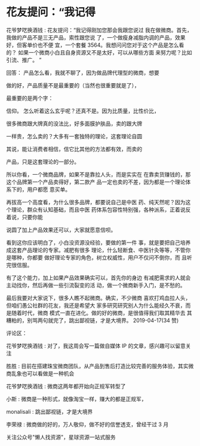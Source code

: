 # 花友提问：“我记得

花爷梦呓换酒钱 : 花友提问：“我记得刚加您那会我跟您说过 我在做微商。首先，我做的产品不是三无产品，索性跟您说 了，一个做瘦身减脂内调的产品，效果好，但客单价也不便 宜，一个套餐 3564。我想问问您对于这个产品是怎么看的？ 如果一个微商小白且自身资源又不是太好，可以从哪些方面 来努力呢？比如引流、推广。 ”

回答： 产品怎么看，我就不聊了，因为做品牌代理型的微商，想要

做的好，产品质量不是最重要的（当然也很重要就是了），

最重要的是两个字：

信仰。 怎么听着这么玄乎呢？还真不是。因为比质量，比性价比，

很多微商跟大牌真的没法比，好多面膜护肤品，卖的跟大牌

一样贵，怎么卖的？大多有一套独特的理论，这套理论自圆

其说，能让消费者相信，信它比其他的方法都有效，而卖的

产品，只是这套理论的一部分。

所以你看，一个微商品牌，如果不是靠拉人头，而是实实在 在靠卖货赚钱的，那这个品牌第一个产品卖得好，第二款产 品一定也卖的不差，因为都是一个理论体系下的，用户都愿 意买单。

再拔高一个高度看，为什么很多品牌，都要说自己是中医 药、纯天然呢？因为这个理论，群众有认知基础，而且中医 药体系包容性特别强，各种派系，正着说反着说，只要你能

说圆了加上产品效果还可以，大家就愿意信呗。

看到这你应该明白了，小白没资源没经验，要做的第一件 事，就是要把自己培养成这套产品理论的专家。减肥有很多 理论，什么轻断食、中医针灸等等，不管你是哪种，你都要 做好理论专家的角色，树立权威性，用户不仅问不倒你，而 且听完很信服。

有了这个能力，加上如果产品效果确实可以，首先你的身边 有减肥需求的人就会主动找你，然后再做一些引流裂变的活 动，做一个微商新手入门，是不愁的。

最后我要对大家说下，很多人瞧不起微商。确实，不少微商 喜欢打鸡血拉人头，但咱们愚公社群的花友，我还是希望大 家多研究研究别人为什么能经久不衰，而是随着时代，微商 模式一直在进化。做的好的微商，是很值得我们取其精华去 其糟粕的，别骂两句就完了，跳出鄙视链，才是大境界。 2019-04-17(34 赞)

评论区：

花爷梦呓换酒钱 : 对了，我这周会写一篇做自媒体 IP 的文章，感兴趣可以留意关注

胜胜 : 目前在搭建珠宝微商团队，从产品到售后打造比较完善的服务体验，其实微商乱象也可以看做是一种机会

花爷梦呓换酒钱 : 微商这两年都开始向正规军转型了

小斯 : 微商是一种形式，就像淘宝一样，赚大的都是正规军，

monalisali : 跳出鄙视链，才是大境界

李荣禄 : 微商做的好的，万人敬仰，做不好的信誉透支，曾经干过 3 月

关注公众号"懒人找资源"，星球资源一站式服务